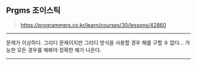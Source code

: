 ## Prgms 조이스틱
> https://programmers.co.kr/learn/courses/30/lessons/42860

********
문제가 이상하다. 그리디 문제이지만 그리디 방식을 사용할 경우 해를 구할 수 없다... 가능한 모든 경우를 해봐야 정확한 해가 나온다.
********

